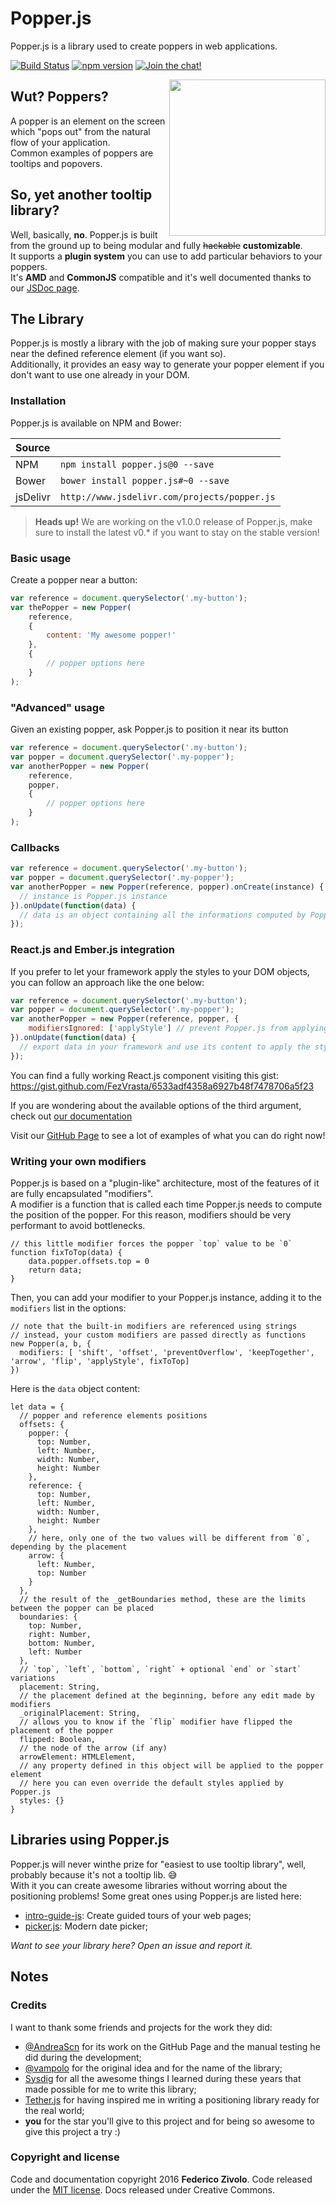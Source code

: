 # Popper.js
Popper.js is a library used to create poppers in web applications.

[![Build Status](https://travis-ci.org/FezVrasta/popper.js.svg?branch=master)](https://travis-ci.org/FezVrasta/popper.js)
[![npm version](https://badge.fury.io/js/popper.js.svg)](https://badge.fury.io/js/popper.js)
[![Join the chat!](https://badges.gitter.im/Join%20Chat.svg)](https://gitter.im/FezVrasta/popper.js)

<img src="https://raw.githubusercontent.com/FezVrasta/popper.js/master/popperjs.png" align="right" width=250>

## Wut? Poppers?
A popper is an element on the screen which "pops out" from the natural flow of your application.  
Common examples of poppers are tooltips and popovers.

## So, yet another tooltip library?
Well, basically, **no**.
Popper.js is built from the ground up to being modular and fully ~~hackable~~ **customizable**.  
It supports a **plugin system** you can use to add particular behaviors to your poppers.  
It's **AMD** and **CommonJS** compatible and it's well documented thanks to our [JSDoc page](https://fezvrasta.github.io/popper.js/documentation.html).


## The Library
Popper.js is mostly a library with the job of making sure your popper stays near the defined reference element (if you want so).  
Additionally, it provides an easy way to generate your popper element if you don't want to use one already in your DOM.

### Installation
Popper.js is available on NPM and Bower:

| Source   |                                              |
|:---------|:---------------------------------------------|
| NPM      | `npm install popper.js@0 --save`             |
| Bower    | `bower install popper.js#~0 --save`          |
| jsDelivr | `http://www.jsdelivr.com/projects/popper.js` |

> **Heads up!** We are working on the v1.0.0 release of Popper.js, make sure to install the latest v0.* if you want to stay on the stable version!

### Basic usage
Create a popper near a button:

```js
var reference = document.querySelector('.my-button');
var thePopper = new Popper(
    reference,
    {
        content: 'My awesome popper!'
    },
    {
        // popper options here
    }
);
```

### "Advanced" usage
Given an existing popper, ask Popper.js to position it near its button

```js
var reference = document.querySelector('.my-button');
var popper = document.querySelector('.my-popper');
var anotherPopper = new Popper(
    reference,
    popper,
    {
        // popper options here
    }
);
```

### Callbacks
```js
var reference = document.querySelector('.my-button');
var popper = document.querySelector('.my-popper');
var anotherPopper = new Popper(reference, popper).onCreate(instance) {
  // instance is Popper.js instance
}).onUpdate(function(data) {
  // data is an object containing all the informations computed by Popper.js and used to style the popper and its arrow
});
```

### React.js and Ember.js integration
If you prefer to let your framework apply the styles to your DOM objects, you can follow an approach like the one below:
```js
var reference = document.querySelector('.my-button');
var popper = document.querySelector('.my-popper');
var anotherPopper = new Popper(reference, popper, {
    modifiersIgnored: ['applyStyle'] // prevent Popper.js from applying styles to your DOM
}).onUpdate(function(data) {
  // export data in your framework and use its content to apply the style to your popper
});
```
You can find a fully working React.js component visiting this gist:  
https://gist.github.com/FezVrasta/6533adf4358a6927b48f7478706a5f23


If you are wondering about the available options of the third argument, check out [our documentation](http://fezvrasta.github.io/popper.js/documentation.html#new_Popper_new)

Visit our [GitHub Page](https://fezvrasta.github.io/popper.js) to see a lot of examples of what you can do right now!

### Writing your own modifiers
Popper.js is based on a "plugin-like" architecture, most of the features of it are fully encapsulated "modifiers".  
A modifier is a function that is called each time Popper.js needs to compute the position of the popper. For this reason, modifiers should be very performant to avoid bottlenecks.

```
// this little modifier forces the popper `top` value to be `0`
function fixToTop(data) {
    data.popper.offsets.top = 0
    return data;
}
```

Then, you can add your modifier to your Popper.js instance, adding it to the `modifiers` list in the options:

```
// note that the built-in modifiers are referenced using strings
// instead, your custom modifiers are passed directly as functions
new Popper(a, b, {
  modifiers: [ 'shift', 'offset', 'preventOverflow', 'keepTogether', 'arrow', 'flip', 'applyStyle', fixToTop]
})
```

Here is the `data` object content:

```
let data = {
  // popper and reference elements positions
  offsets: {
    popper: {
      top: Number,
      left: Number,
      width: Number,
      height: Number
    },
    reference: {
      top: Number,
      left: Number,
      width: Number,
      height: Number
    },
    // here, only one of the two values will be different from `0`, depending by the placement
    arrow: {
      left: Number,
      top: Number
    }
  },
  // the result of the _getBoundaries method, these are the limits between the popper can be placed
  boundaries: {
    top: Number,
    right: Number,
    bottom: Number,
    left: Number
  },
  // `top`, `left`, `bottom`, `right` + optional `end` or `start` variations
  placement: String,
  // the placement defined at the beginning, before any edit made by modifiers
  _originalPlacement: String,
  // allows you to know if the `flip` modifier have flipped the placement of the popper
  flipped: Boolean,
  // the node of the arrow (if any)
  arrowElement: HTMLElement,
  // any property defined in this object will be applied to the popper element
  // here you can even override the default styles applied by Popper.js
  styles: {}
}
```


## Libraries using Popper.js

Popper.js will never winthe prize for "easiest to use tooltip library", well, probably because it's not a tooltip lib. 😅  
With it you can create awesome libraries without worring about the positioning problems! Some great ones using Popper.js are listed here:

- [intro-guide-js](https://github.com/johanlahti/intro-guide-js): Create guided tours of your web pages;
- [picker.js](https://github.com/GeekAb/picker.js): Modern date picker;

_Want to see your library here? Open an issue and report it._


## Notes

### Credits
I want to thank some friends and projects for the work they did:

- [@AndreaScn](https://github.com/AndreaScn) for its work on the GitHub Page and the manual testing he did during the development;
- [@vampolo](https://github.com/vampolo) for the original idea and for the name of the library;
- [Sysdig](https://github.com/Draios) for all the awesome things I learned during these years that made possible for me to write this library;
- [Tether.js](http://github.hubspot.com/tether/) for having inspired me in writing a positioning library ready for the real world;
- **you** for the star you'll give to this project and for being so awesome to give this project a try :)

### Copyright and license
Code and documentation copyright 2016 **Federico Zivolo**. Code released under the [MIT license](LICENSE.md). Docs released under Creative Commons.
